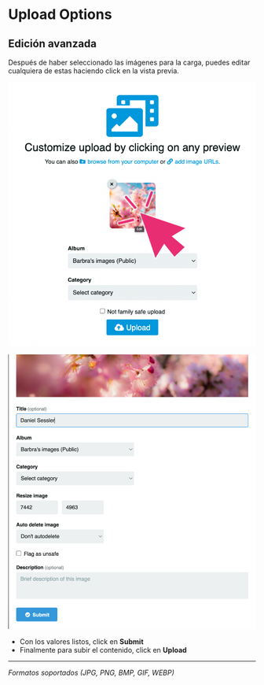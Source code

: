 # Upload Options

## Edición avanzada

Después de haber seleccionado las imágenes para la carga, puedes editar cualquiera de estas haciendo click en la vista previa.

![Upload](../../src/manual/upload/upload_avz.png)

![Upload](../../src/manual/upload/avanzada.png)

- Con los valores listos, click en **Submit**
- Finalmente para subir el contenido, click en **Upload**

- - -

*Formatos soportados (JPG, PNG, BMP, GIF, WEBP)*
